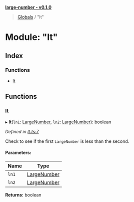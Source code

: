 **[large-number - v0.1.0](../README.md)**

> [Globals](../globals.md) / "lt"

# Module: "lt"

## Index

### Functions

* [lt](_lt_.md#lt)

## Functions

### lt

▸ **lt**(`ln1`: [LargeNumber](../interfaces/_types_.largenumber.md), `ln2`: [LargeNumber](../interfaces/_types_.largenumber.md)): boolean

*Defined in [lt.ts:7](https://github.com/zimmed/large-number/blob/0e73db7/src/lt.ts#L7)*

Check to see if the first `LargeNumber` is less than the second.

#### Parameters:

Name | Type |
------ | ------ |
`ln1` | [LargeNumber](../interfaces/_types_.largenumber.md) |
`ln2` | [LargeNumber](../interfaces/_types_.largenumber.md) |

**Returns:** boolean
